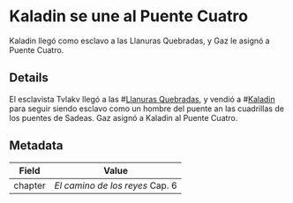 # Kaladin se une al Puente Cuatro
Kaladin llegó como esclavo a las Llanuras Quebradas, y Gaz le asignó a Puente Cuatro.

## Details
El esclavista Tvlakv llegó a las #[Llanuras Quebradas](locations/shattered-plains), y vendió a #[Kaladin](characters/kaladin) para seguir siendo esclavo como un hombre del puente an las cuadrillas de los puentes de Sadeas. Gaz asignó a Kaladin al Puente Cuatro.

## Metadata
| Field | Value |
| ----- | ----- |
| chapter | *El camino de los reyes* Cap. 6 |
